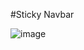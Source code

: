 #Sticky Navbar

![image](https://user-images.githubusercontent.com/81670997/170195839-b303e678-9149-473c-b394-c4e6c22466d0.png)
